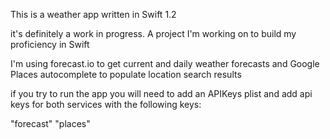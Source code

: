 This is a weather app written in Swift 1.2

it's definitely a work in progress.
A project I'm working on to build my proficiency in Swift 

I'm using forecast.io to get current and daily weather forecasts
and Google Places autocomplete to populate location search results

if you try to run the app you will need to add an APIKeys plist and add api keys for both services with the following keys:

"forecast"
"places"
